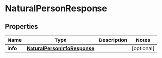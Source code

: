 

# NaturalPersonResponse


## Properties

| Name | Type | Description | Notes |
|------------ | ------------- | ------------- | -------------|
|**info** | [**NaturalPersonInfoResponse**](NaturalPersonInfoResponse.md) |  |  [optional] |



